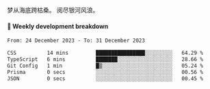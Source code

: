 梦从海底跨枯桑。
阅尽银河风浪。


#### 📝 Weekly development breakdown

<!--START_SECTION:waka-->

```txt
From: 24 December 2023 - To: 31 December 2023

CSS          14 mins         ████████████████░░░░░░░░░   64.29 %
TypeScript   6 mins          ███████░░░░░░░░░░░░░░░░░░   28.66 %
Git Config   1 min           █▒░░░░░░░░░░░░░░░░░░░░░░░   05.24 %
Prisma       0 secs          ░░░░░░░░░░░░░░░░░░░░░░░░░   00.56 %
JSON         0 secs          ░░░░░░░░░░░░░░░░░░░░░░░░░   00.45 %
```

<!--END_SECTION:waka-->



